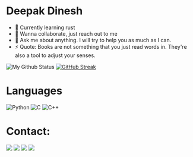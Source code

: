 # Deepak Dinesh

- 🔭 Currently learning rust
- 👯 Wanna collaborate, just reach out to me
- 💬 Ask me about anything. I will try to help you as much as I can.
- ⚡ Quote: Books are not something that you just read words in. They're also a tool to adjust your senses.


![My Github Status](https://github-readme-stats.vercel.app/api?username=deepakdinesh1123&count_private=true&show_icons=true&theme=radical&line_height=33)
[![GitHub Streak](https://github-readme-streak-stats.herokuapp.com/?user=deepakdinesh1123&theme=tokyonight)](https://github.com/DenverCoder1/github-readme-streak-stats)

# Languages

![Python](https://img.shields.io/badge/Python-3776AB?style=for-the-badge&logo=python&logoColor=white)
![C](https://img.shields.io/badge/C-00599C?style=for-the-badge&logo=c&logoColor=white)
![C++](https://img.shields.io/badge/C%2B%2B-00599C?style=for-the-badge&logo=c%2B%2B&logoColor=white)

# Contact:
[<img src="https://img.shields.io/badge/Gmail-D14836?style=for-the-badge&logo=gmail&logoColor=white">](d.deepakdinesh13@gmail.com)
[<img src="https://img.shields.io/badge/Discord-7289DA?style=for-the-badge&logo=discord&logoColor=white">](https://discordapp.com/users/664490649285820436/)
[<img src="https://img.shields.io/badge/LinkedIn-0077B5?style=for-the-badge&logo=linkedin&logoColor=white">](https://www.linkedin.com/in/deepak-dinesh-6444b71a0/)
[<img src="https://img.shields.io/badge/Medium-12100E?style=for-the-badge&logo=medium&logoColor=white">](https://medium.com/@deepakdinesh13)

